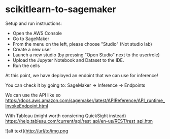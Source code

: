 # scikitlearn-to-sagemaker

Setup and run instructions:
- Open the AWS Console
- Go to SageMaker
- From the menu on the left, please choose "Studio" (Not studio lab)
- Create a new user
- Launch a new studio (by pressing "Open Studio" next to the user/role)
- Upload the Jupyter Notebook and Dataset to the IDE.
- Run the cells

At this point, we have deployed an endoint that we can use for inference!

You can check it by going to:
SageMaker -> Inference -> Endpoints


We can use the API like so
https://docs.aws.amazon.com/sagemaker/latest/APIReference/API_runtime_InvokeEndpoint.html

With Tableau (might worth consiering QuickSight instead)
https://help.tableau.com/current/api/rest_api/en-us/REST/rest_api.htm



![alt text]([http://url/to/img.png](https://miro.medium.com/max/1400/0*94itySrJ7t7Ooh5R)

